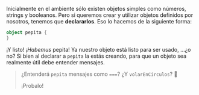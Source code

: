 Inicialmente en el ambiente sólo existen objetos simples como números, strings y booleanos. Pero si queremos crear y utilizar objetos definidos por nosotros, tenemos que **declararlos**. Eso lo hacemos de la siguiente forma: 

```scala
object pepita {
}
```

¡Y listo! ¡_Habemus_ pepita! Ya nuestro objeto está listo para ser usado, ...¿o no? Si bien al declarar a `pepita` la estás creando, para que un objeto sea realmente útil debe entender mensajes.  


> ¿Entenderá `pepita` mensajes como `===`? ¿Y `volarEnCirculos`? :thought_balloon:  
> 
> ¡Probalo!

